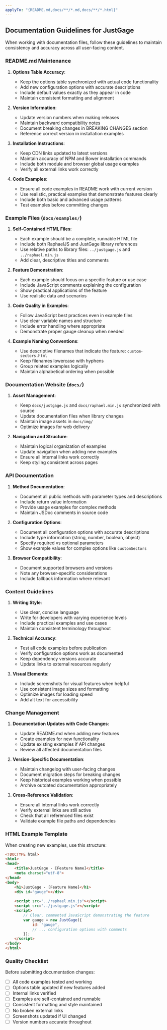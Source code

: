 ```yaml
---
applyTo: "{README.md,docs/**/*.md,docs/**/*.html}"
---
```


## Documentation Guidelines for JustGage

When working with documentation files, follow these guidelines to maintain consistency and accuracy across all user-facing content.

### README.md Maintenance

1. **Options Table Accuracy**:
   - Keep the options table synchronized with actual code functionality
   - Add new configuration options with accurate descriptions
   - Include default values exactly as they appear in code
   - Maintain consistent formatting and alignment

2. **Version Information**:
   - Update version numbers when making releases
   - Maintain backward compatibility notes
   - Document breaking changes in BREAKING CHANGES section
   - Reference correct version in installation examples

3. **Installation Instructions**:
   - Keep CDN links updated to latest versions
   - Maintain accuracy of NPM and Bower installation commands
   - Include both module and browser global usage examples
   - Verify all external links work correctly

4. **Code Examples**:
   - Ensure all code examples in README work with current version
   - Use realistic, practical examples that demonstrate features clearly
   - Include both basic and advanced usage patterns
   - Test examples before committing changes

### Example Files (`docs/examples/`)

1. **Self-Contained HTML Files**:
   - Each example should be a complete, runnable HTML file
   - Include both RaphaelJS and JustGage library references
   - Use relative paths to library files: `../justgage.js` and `../raphael.min.js`
   - Add clear, descriptive titles and comments

2. **Feature Demonstration**:
   - Each example should focus on a specific feature or use case
   - Include JavaScript comments explaining the configuration
   - Show practical applications of the feature
   - Use realistic data and scenarios

3. **Code Quality in Examples**:
   - Follow JavaScript best practices even in example files
   - Use clear variable names and structure
   - Include error handling where appropriate
   - Demonstrate proper gauge cleanup when needed

4. **Example Naming Conventions**:
   - Use descriptive filenames that indicate the feature: `custom-sectors.html`
   - Keep filenames lowercase with hyphens
   - Group related examples logically
   - Maintain alphabetical ordering when possible

### Documentation Website (`docs/`)

1. **Asset Management**:
   - Keep `docs/justgage.js` and `docs/raphael.min.js` synchronized with source
   - Update documentation files when library changes
   - Maintain image assets in `docs/img/`
   - Optimize images for web delivery

2. **Navigation and Structure**:
   - Maintain logical organization of examples
   - Update navigation when adding new examples
   - Ensure all internal links work correctly
   - Keep styling consistent across pages

### API Documentation

1. **Method Documentation**:
   - Document all public methods with parameter types and descriptions
   - Include return value information
   - Provide usage examples for complex methods
   - Maintain JSDoc comments in source code

2. **Configuration Options**:
   - Document all configuration options with accurate descriptions
   - Include type information (string, number, boolean, object)
   - Specify required vs optional parameters
   - Show example values for complex options like `customSectors`

3. **Browser Compatibility**:
   - Document supported browsers and versions
   - Note any browser-specific considerations
   - Include fallback information where relevant

### Content Guidelines

1. **Writing Style**:
   - Use clear, concise language
   - Write for developers with varying experience levels
   - Include practical examples and use cases
   - Maintain consistent terminology throughout

2. **Technical Accuracy**:
   - Test all code examples before publication
   - Verify configuration options work as documented
   - Keep dependency versions accurate
   - Update links to external resources regularly

3. **Visual Elements**:
   - Include screenshots for visual features when helpful
   - Use consistent image sizes and formatting
   - Optimize images for loading speed
   - Add alt text for accessibility

### Change Management

1. **Documentation Updates with Code Changes**:
   - Update README.md when adding new features
   - Create examples for new functionality
   - Update existing examples if API changes
   - Review all affected documentation files

2. **Version-Specific Documentation**:
   - Maintain changelog with user-facing changes
   - Document migration steps for breaking changes
   - Keep historical examples working when possible
   - Archive outdated documentation appropriately

3. **Cross-Reference Validation**:
   - Ensure all internal links work correctly
   - Verify external links are still active
   - Check that all referenced files exist
   - Validate example file paths and dependencies

### HTML Example Template

When creating new examples, use this structure:
```html
<!DOCTYPE html>
<html>
<head>
    <title>JustGage - [Feature Name]</title>
    <meta charset="utf-8">
</head>
<body>
    <h1>JustGage - [Feature Name]</h1>
    <div id="gauge"></div>
    
    <script src="../raphael.min.js"></script>
    <script src="../justgage.js"></script>
    <script>
        // Clear, commented JavaScript demonstrating the feature
        var gauge = new JustGage({
            id: "gauge",
            // ... configuration options with comments
        });
    </script>
</body>
</html>
```

### Quality Checklist

Before submitting documentation changes:
- [ ] All code examples tested and working
- [ ] Options table updated if new features added
- [ ] Internal links verified
- [ ] Examples are self-contained and runnable
- [ ] Consistent formatting and style maintained
- [ ] No broken external links
- [ ] Screenshots updated if UI changed
- [ ] Version numbers accurate throughout